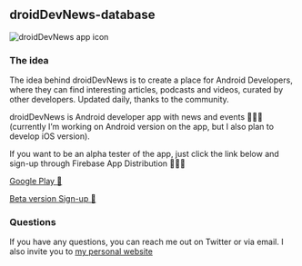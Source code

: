 ## droidDevNews-database


![droidDevNews app icon](https://firebasestorage.googleapis.com/v0/b/mobile-development-272712.appspot.com/o/droidDev.news%2FappIcon.png?alt=media&token=33599178-cc63-4693-aae4-86207bf6f8e1)

### The idea

The idea behind droidDevNews is to create a place for Android Developers, where they can find interesting articles, podcasts and videos, curated by other developers. Updated daily, thanks to the community.

droidDevNews is Android developer app with news and events 🧑🏼‍💻 (currently I’m working on Android version on the app, but I also plan to develop iOS version). 

If you want to be an alpha tester of the app, just click the link below and sign-up through Firebase App Distribution 🧑🏼‍🚀

[Google Play 🚀](https://play.google.com/store/apps/details?id=com.jacobzmidzinski.droiddevnews)

[Beta version Sign-up 🚀](https://appdistribution.firebase.dev/i/VsejwYW9)

### Questions

If you have any questions, you can reach me out on Twitter or via email. I also invite you to [my personal website](https://jacobzmidzinski.com/)
